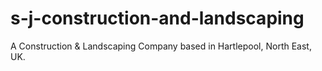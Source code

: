 # s-j-construction-and-landscaping
A Construction &amp; Landscaping Company based in Hartlepool, North East, UK.
